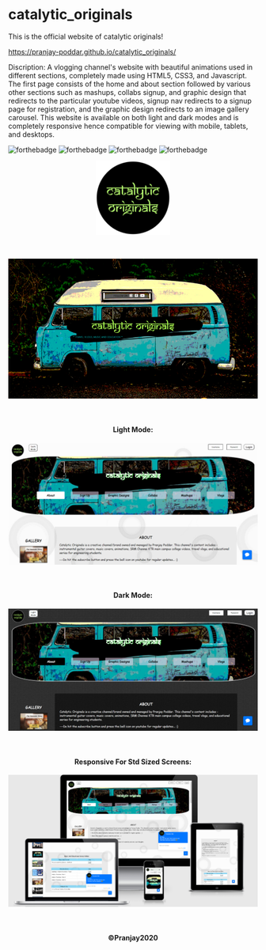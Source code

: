 # catalytic_originals
This is the official website of catalytic originals!

https://pranjay-poddar.github.io/catalytic_originals/

Discription:
A vlogging channel's website with beautiful animations used in different sections, completely made using HTML5, CSS3, and Javascript. The first page consists of the home and about section followed by various other sections such as mashups, collabs signup, and graphic design that redirects to the particular youtube videos, signup nav redirects to a signup page for registration, and the graphic design redirects to an image gallery carousel. This website is available on both light and dark modes and is completely responsive hence compatible for viewing with mobile, tablets, and desktops.
<br>

  ![forthebadge](https://forthebadge.com/images/badges/made-with-javascript.svg)
  ![forthebadge](https://forthebadge.com/images/badges/built-with-love.svg)
  ![forthebadge](https://forthebadge.com/images/badges/uses-brains.svg)
  ![forthebadge](https://forthebadge.com/images/badges/check-it-out.svg)
<p align="center">
  
  <img src="favicon.png" width="150" title="hover text">
  </p >
  <br>
  <p align="center">
  <img src="./images/CATALYTIC ORIGINALS COVER PAGE.png" width="600" alt="accessibility text">
  </p>
  <br>
  <h4 align="center">Light Mode:</h4>
  <p align="center">
  <img src="./images/light.PNG" width="600" title="hover text">
  </p>
  <br>
  <h4 align="center">Dark Mode:</h4>
  <p align="center">
  <img src="./images/dark.png" width="600" title="hover text">
  </p>
  <br>
  <h4 align="center">Responsive For Std Sized Screens:</h4>
  <p align="center">
  <img src="https://github.com/pranjay-poddar/catalytic_originals/blob/master/images/responsive.png" width="600" title="hover text">
  </p>
  <br>
  <h4 align="center">
   ©Pranjay2020
  </h4>

